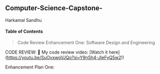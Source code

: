 ## Computer-Science-Capstone-
Harkamal Sandhu
#### **Table of Contents**

> Code Review
> Enhancement One: Software Design and Engineering

CODE REVIEW: 🎥 My code review video: [Watch it here] (https://youtu.be/SuOvxwoVJQo?si=Y9nSh4-JIeFyQ5w2!)

Enhancement Plan One: 
